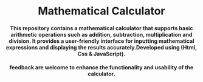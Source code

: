 <h1 align="center" color="blue">Mathematical Calculator</h1>
<h4 align="center"> This repository contains a mathematical calculator that supports basic arithmetic operations such as addition, subtraction, multiplication and division. It provides a user-friendly interface for inputting mathematical expressions and displaying the results accurately.Developed using (Html, Css & JavaScript).</h4>
<h4 align="center">feedback are welcome to enhance the functionality and usability of the calculator.</h4>
